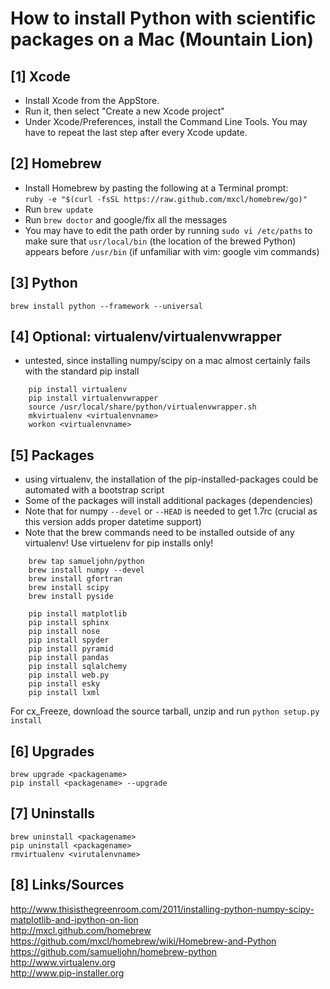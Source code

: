 # How to install Python with scientific packages on a Mac (Mountain Lion)

## [1] Xcode
* Install Xcode from the AppStore.
* Run it, then select "Create a new Xcode project"
* Under Xcode/Preferences, install the Command Line Tools. You may have to repeat the last step after every Xcode update. 

## [2] Homebrew
* Install Homebrew by pasting the following at a Terminal prompt:  
`ruby -e "$(curl -fsSL https://raw.github.com/mxcl/homebrew/go)"`
* Run `brew update`
* Run `brew doctor` and google/fix all the messages
* You may have to edit the path order by running `sudo vi /etc/paths` to make sure that `usr/local/bin` (the location of the brewed Python) appears before `/usr/bin` (if unfamiliar with vim: google vim commands)

## [3] Python
`brew install python --framework --universal`

## [4] Optional: virtualenv/virtualenvwrapper
* untested, since installing numpy/scipy on a mac almost certainly fails with the standard pip install

```
    pip install virtualenv
    pip install virtualenvwrapper
    source /usr/local/share/python/virtualenvwrapper.sh
    mkvirtualenv <virtualenvname>
    workon <virtualenvname>
````

## [5] Packages

* using virtualenv, the installation of the pip-installed-packages could be automated with a bootstrap script
* Some of the packages will install additional packages  (dependencies)
* Note that for numpy `--devel` or `--HEAD` is needed to get 1.7rc (crucial as this version adds proper datetime support)
* Note that the brew commands need to be installed outside of any virtualenv! Use virtuelenv for pip installs only!

```
    brew tap samueljohn/python
    brew install numpy --devel
    brew install gfortran
    brew install scipy
    brew install pyside  
    
    pip install matplotlib
    pip install sphinx
    pip install nose
    pip install spyder
    pip install pyramid
    pip install pandas
    pip install sqlalchemy
    pip install web.py
    pip install esky
    pip install lxml
```

For cx_Freeze, download the source tarball, unzip and run `python setup.py install`

## [6] Upgrades
    brew upgrade <packagename>
    pip install <packagename> --upgrade

## [7] Uninstalls
    brew uninstall <packagename>
    pip uninstall <packagename>
    rmvirtualenv <virutalenvname>

## [8] Links/Sources
http://www.thisisthegreenroom.com/2011/installing-python-numpy-scipy-matplotlib-and-ipython-on-lion  
http://mxcl.github.com/homebrew  
https://github.com/mxcl/homebrew/wiki/Homebrew-and-Python  
https://github.com/samueljohn/homebrew-python  
http://www.virtualenv.org  
http://www.pip-installer.org
